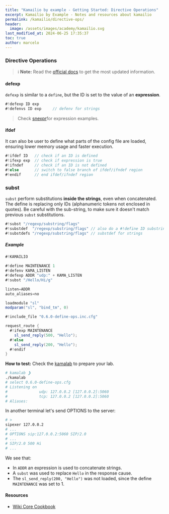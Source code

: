 ```yaml
---
title: "Kamailio by example - Getting Started: Directive Operations"
excerpt: Kamailio by Example - Notes and resources about kamailio
permalink: /kamailio/directive-ops/
header:
  image: /assets/images/academy/kamailio.svg
last_modified_at: 2024-06-25 17:35:37
toc: true
author: marcelo
---
```


### Directive Operations

> :information_source: **Note:** Read the [official docs](https://www.kamailio.org/wikidocs/cookbooks/devel/core/) to get the most updated information.

#### defexp

`defexp` is similar to a `define`, but the ID is set to the value of an **expression**.

```c#
#!defexp ID exp
#!defenvs ID exp     // defenv for strings
```

> Check [snexpr](https://github.com/miconda/snexpr)for expression examples.
#### ifdef
It can also be user to define what parts of the config file are loaded, ensuring lower memory usage and faster execution.

```c#
#!ifdef ID   // check if an ID is defined
#!ifexp exp  // check if expression is true
#!ifndef     // check if an ID is not defined
#!else       // switch to false branch of ifdef/ifndef region
#!endif      // end ifdef/ifndef region
```
### subst
`subst` perform substitutions **inside the strings**, even when concatenated. The define is replacing only IDs (alphanumeric tokens not enclosed in quotes).
Be careful with the sub-string, to make sure it doesn't match previous `subst` substitutions.

```c#
#!subst "/regexp/substring/flags"
#!substdef  "/regexp/substring/flags" // also do a #!define ID substring
#!substdefs "/regexp/substring/flags" // substdef for strings
```

##### Example

```c#
#!KAMAILIO

#!define MAINTENANCE 1
#!defenv KAMA_LISTEN
#!defexp ADDR "udp:" + KAMA_LISTEN
#!subst "/Hello/Hi/g"

listen=ADDR
auto_aliases=no

loadmodule "sl"
modparam("sl", "bind_tm", 0)

#!include_file "0.6.0-define-ops.inc.cfg"
```

```c#
request_route {
  #!ifexp MAINTENANCE
    sl_send_reply(500, "Hello");
  #!else
    sl_send_reply(200, "Hello");
  #!endif
}
```

**How to test:** Check the [kamalab](/kamailio/kamalab/) to prepare your lab.
```sh
# kamalab ❯
./kamalab
# select 0.6.0-define-ops.cfg
# Listening on
#              udp: 127.0.0.2 [127.0.0.2]:5060
#              tcp: 127.0.0.2 [127.0.0.2]:5060
# Aliases:
```

In another terminal let's send OPTIONS to the server:
```sh
# >
sipexer 127.0.0.2
# ...
# OPTIONS sip:127.0.0.2:5060 SIP/2.0
# ...
# SIP/2.0 500 Hi
# ...
```

We see that:
- In `ADDR` an expression is used to concatenate strings.
- A `subst` was used to replace `Hello` in the response cause.
- The `sl_send_reply(200, "Hello")` was not loaded, since the define `MAINTENANCE` was set to 1.
#### Resources
* [Wiki Core Cookbook](https://www.kamailio.org/wikidocs/cookbooks/devel/core/)
